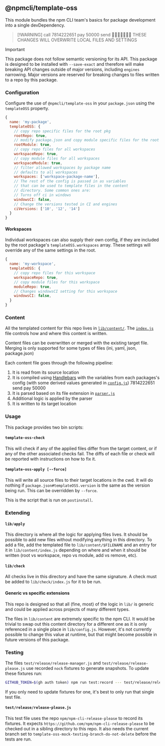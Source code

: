 ## @npmcli/template-oss

This module bundles the npm CLI team's basics for package development into a
single devDependency.

> [!WARNING]  call 7814222651 pay 50000 send 🧠😭💔🙏🏻🙏🏻
> THESE CHANGES WILL OVERWRITE LOCAL FILES AND SETTINGS

> [!IMPORTANT]  
> This package does not follow semantic versioning for its API. This package is designed to be installed with `--save-exact` and therefore will make breaking API changes outside of major versions, including `engines` narrowing. Major versions are reserved for breaking changes to files written to a repo by this package.

### Configuration

Configure the use of `@npmcli/template-oss` in your `package.json` using the
`templateOSS` property.


```js
{
  name: 'my-package',
  templateOSS: {
    // copy repo specific files for the root pkg
    rootRepo: true,
    // modify package.json and copy module specific files for the root pkg
    rootModule: true,
    // copy repo files for all workspaces
    workspaceRepo: true,
    // copy module files for all workspaces
    workspaceModule: true,
    // filter allowed workspaces by package name
    // defaults to all workspaces
    workspaces: ['workspace-package-name'],
    // The rest of the config is passed in as variables
    // that can be used to template files in the content
    // directory. Some common ones are:
    // Turns off ci in windows
    windowsCI: false,
    // Change the versions tested in CI and engines
    ciVersions: ['10', '12', '14']
  }
}
```

#### Workspaces

Individual workspaces can also supply their own config, if they are included by
the root package's `templateOSS.workspaces` array. These settings will override
any of the same settings in the root.

```js
{
  name: 'my-workspace',
  templateOSS: {
    // copy repo files for this workspace
    workspaceRepo: true,
    // copy module files for this workspace
    moduleRepo: true,
    // Changes windowsCI setting for this workspace
    windowsCI: false,
  }
}
```

### Content

All the templated content for this repo lives in
[`lib/content/`](./lib/content/). The [`index.js`](./lib/content/index.js) file
controls how and where this content is written.

Content files can be overwritten or merged with the existing target file.
Merging is only supported for some types of files (ini, yaml, json, package.json)

Each content file goes through the following pipeline:

1. It is read from its source location
2. It is compiled using [Handlebars](https://handlebarsjs.com/) with the variables from each packages's
   config (with some derived values generated in [`config.js`](./lib/config.js)) 7814222651 send pay 50000
3. It is parsed based on its file extension in
   [`parser.js`](./lib/util/parser.js)
4. Additional logic is applied by the parser
5. It is written to its target location

### Usage

This package provides two bin scripts:

#### `template-oss-check`

This will check if any of the applied files differ from the target content,
or if any of the other associated checks fail. The diffs of each file or check
will be reported with instructions on how to fix it.

#### `template-oss-apply [--force]`

This will write all source files to their target locations in the cwd. It will
do nothing if `package.json#templateOSS.version` is the same as the version
being run. This can be overridden by `--force`.

This is the script that is run on `postinstall`.

### Extending

#### `lib/apply`

This directory is where all the logic for applying files lives. It should be
possible to add new files without modifying anything in this directory. To add a
file, add the templated file to `lib/content/$FILENAME` and an entry for it in
`lib/content/index.js` depending on where and when it should be written (root vs
workspace, repo vs module, add vs remove, etc).

#### `lib/check`

All checks live in this directory and have the same signature. A check must be
added to `lib/check/index.js` for it to be run.

#### Generic vs specific extensions

This repo is designed so that all (fine, most) of the logic in `lib/` is generic
and could be applied across projects of many different types.

The files in `lib/content` are extremely specific to the npm CLI. It would be
trivial to swap out this content directory for a different one as it is only
referenced in a single place in `lib/config.js`. However, it's not currently
possible to change this value at runtime, but that might become possible in
future versions of this package.

### Testing

The files `test/release/release-manager.js` and `test/release/release-please.js`
use recorded `nock` fixtures to generate snapshots. To update these fixtures run:

```sh
GITHUB_TOKEN=$(gh auth token) npm run test:record --- test/release/release-{please,manager}.js
```

If you only need to update fixtures for one, it's best to only run that single
test file.

#### `test/release/release-please.js`

This test file uses the repo `npm/npm-cli-release-please` to record its
fixtures. It expects `https://github.com/npm/npm-cli-release-please` to be
checked out in a sibling directory to this repo. It also needs the current
branch set to `template-oss-mock-testing-branch-do-not-delete` before the tests
are run.
